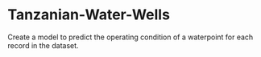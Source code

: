 # Tanzanian-Water-Wells
Create a model to predict the operating condition of a waterpoint for each record in the dataset.
